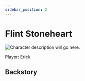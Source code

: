 ```yaml
---
sidebar_position: 2
---
```

# Flint Stoneheart

<p><img alt="Character description will go here." src="/img/flint.jpg"/></p>

Player: Erick

## Backstory
